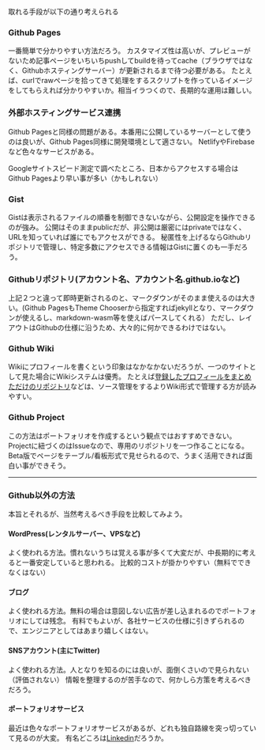 取れる手段が以下の通り考えられる

### Github Pages
一番簡単で分かりやすい方法だろう。
カスタマイズ性は高いが、プレビューがないため記事ページをいちいちpushしてbuildを待ってcache（ブラウザではなく、Githubホスティングサーバー）が更新されるまで待つ必要がある。
たとえば、curlでrawページを拾ってきて処理をするスクリプトを作っているイメージをしてもらえれば分かりやすいか。相当イラつくので、長期的な運用は難しい。

### 外部ホスティングサービス連携
Github Pagesと同様の問題がある。本番用に公開しているサーバーとして使うのは良いが、Github Pages同様に開発環境として適さない。
NetlifyやFirebaseなど色々なサービスがある。

Googleサイトスピード測定で調べたところ、日本からアクセスする場合はGithub Pagesより早い事が多い（かもしれない）

### Gist
Gistは表示されるファイルの順番を制御できないながら、公開設定を操作できるのが強み。
公開はそのままpublicだが、非公開は厳密にはprivateではなく、URLを知っていれば誰にでもアクセスができる。
秘匿性を上げるならGithubリポジトリで管理し、特定多数にアクセスできる情報はGistに置くのも一手だろう。

### Githubリポジトリ(アカウント名、アカウント名.github.ioなど)
上記２つと違って即時更新されるのと、マークダウンがそのまま使えるのは大きい。(Github PagesもTheme Chooserから指定すればjekyllとなり、マークダウンが使えるし、markdown-wasm等を使えばパースしてくれる）
ただし、レイアウトはGithubの仕様に沿うため、大々的に何かできるわけではない。

### Github Wiki
Wikiにプロフィールを書くという印象はなかなかないだろうが、一つのサイトとして見た場合にWikiシステムは優秀。
たとえば[登録したプロフィールをまとめただけのリポジトリ](https://github.com/shimajima-eiji/profile)などは、ソース管理をするよりWiki形式で管理する方が読みやすい。

### Github Project
この方法はポートフォリオを作成するという観点ではおすすめできない。Projectに紐づくのはIssueなので、専用のリポジトリを一つ作ることになる。
Beta版でページをテーブル/看板形式で見せられるので、うまく活用できれば面白い事ができそう。

---

### Github以外の方法
本旨とそれるが、当然考えるべき手段を比較してみよう。

#### WordPress(レンタルサーバー、VPSなど)
よく使われる方法。慣れないうちは覚える事が多くて大変だが、中長期的に考えると一番安定していると思われる。
比較的コストが掛かりやすい（無料でできなくはない）

#### ブログ
よく使われる方法。無料の場合は意図しない広告が差し込まれるのでポートフォリオにしては残念。
有料でもよいが、各社サービスの仕様に引きずられるので、エンジニアとしてはあまり嬉しくはない。

#### SNSアカウント(主にTwitter)
よく使われる方法。人となりを知るのには良いが、面倒くさいので見られない（評価されない）
情報を整理するのが苦手なので、何かしら方策を考えるべきだろう。

#### ポートフォリオサービス
最近は色々なポートフォリオサービスがあるが、どれも独自路線を突っ切っていて見るのが大変。
有名どころは[Linkedin](https://jp.linkedin.com/)だろうか。
